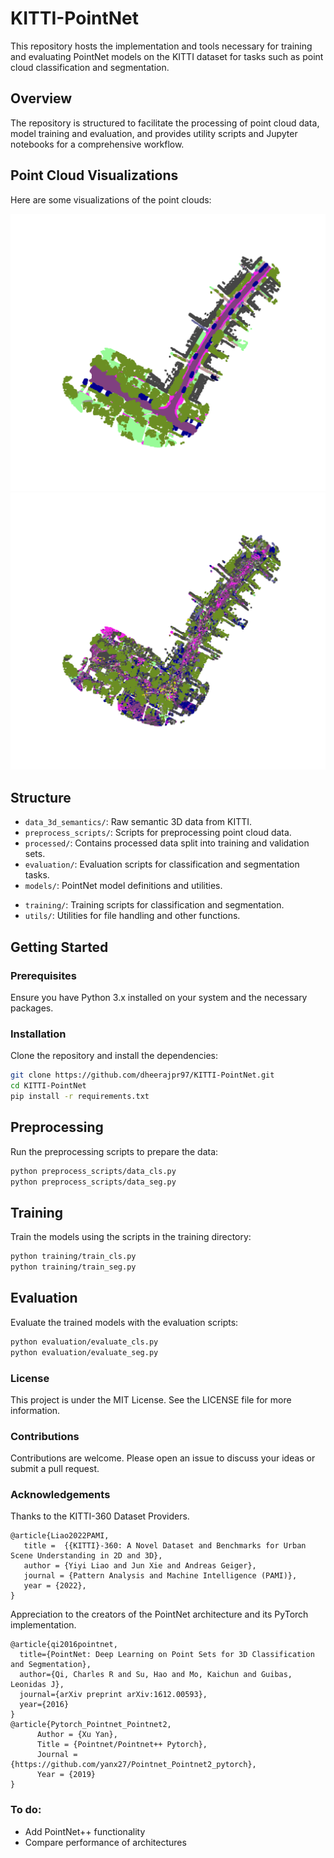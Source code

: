 # KITTI-PointNet

This repository hosts the implementation and tools necessary for training and evaluating PointNet models on the KITTI dataset for tasks such as point cloud classification and segmentation.

## Overview

The repository is structured to facilitate the processing of point cloud data, model training and evaluation, and provides utility scripts and Jupyter notebooks for a comprehensive workflow.

## Point Cloud Visualizations

Here are some visualizations of the point clouds:

![Point Cloud Visualization - Ground Truth](./pc_gt.png)
![Point Cloud Visualization - Predicted](./pc_pred.png)

## Structure

- `data_3d_semantics/`: Raw semantic 3D data from KITTI.
- `preprocess_scripts/`: Scripts for preprocessing point cloud data.
- `processed/`: Contains processed data split into training and validation sets.
- `evaluation/`: Evaluation scripts for classification and segmentation tasks.
- `models/`: PointNet model definitions and utilities.
<!--- - `notebooks/`: Jupyter notebooks for data analysis, preprocessing, and model implementation.-->
- `training/`: Training scripts for classification and segmentation.
- `utils/`: Utilities for file handling and other functions.

## Getting Started

### Prerequisites

Ensure you have Python 3.x installed on your system and the necessary packages.

### Installation

Clone the repository and install the dependencies:

```bash
git clone https://github.com/dheerajpr97/KITTI-PointNet.git
cd KITTI-PointNet
pip install -r requirements.txt
```

## Preprocessing
Run the preprocessing scripts to prepare the data:

```bash
python preprocess_scripts/data_cls.py
python preprocess_scripts/data_seg.py
```

## Training
Train the models using the scripts in the training directory:

```bash
python training/train_cls.py
python training/train_seg.py
```

## Evaluation
Evaluate the trained models with the evaluation scripts:

```bash
python evaluation/evaluate_cls.py
python evaluation/evaluate_seg.py
```

### License
This project is under the MIT License. See the LICENSE file for more information.

### Contributions
Contributions are welcome. Please open an issue to discuss your ideas or submit a pull request.

### Acknowledgements
Thanks to the KITTI-360 Dataset Providers.

    @article{Liao2022PAMI,
       title =  {{KITTI}-360: A Novel Dataset and Benchmarks for Urban Scene Understanding in 2D and 3D},
       author = {Yiyi Liao and Jun Xie and Andreas Geiger},
       journal = {Pattern Analysis and Machine Intelligence (PAMI)},
       year = {2022},
    }
Appreciation to the creators of the PointNet architecture and its PyTorch implementation.

    @article{qi2016pointnet,
      title={PointNet: Deep Learning on Point Sets for 3D Classification and Segmentation},
      author={Qi, Charles R and Su, Hao and Mo, Kaichun and Guibas, Leonidas J},
      journal={arXiv preprint arXiv:1612.00593},
      year={2016}
    }
    @article{Pytorch_Pointnet_Pointnet2,
          Author = {Xu Yan},
          Title = {Pointnet/Pointnet++ Pytorch},
          Journal = {https://github.com/yanx27/Pointnet_Pointnet2_pytorch},
          Year = {2019}
    }

### To do:

<!--- * Add mIoU evaluation and inference scripts
* Add example visualizations --->
* Add PointNet++ functionality
* Compare performance of architectures
